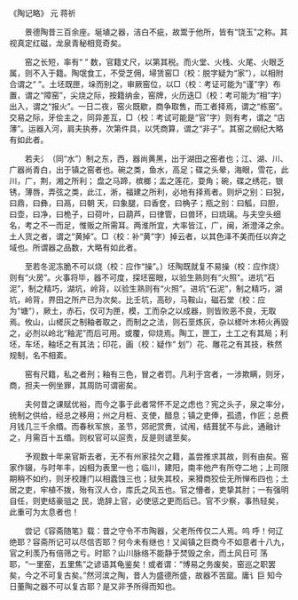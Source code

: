 《陶记略》 元  蒋祈

　　景德陶昔三百余座。埏埴之器，洁白不疵，故鬻于他所，皆有“饶玉”之称。其视真定红磁，龙泉青秘相竞奇矣。

　　窑之长短，率有“ ” 数，官籍丈尺，以第其税。而火堂、火栈、火尾、火眼乏属，则不入于籍。陶氓食工，不受芝佣，埽赁窑□（校：脱字疑为“家”），以相附合谓之“ ”。土坯既匣，垛而别之，审厥窑位，以□（校：考证可能为“谨”字）布置，谓之“障窑”，尖烧之际，按籍纳金，窑牌，火历迭□（校：考可能为“相”字）出入，谓之“报火”。一日二夜，窑火既歇，商争取售，而工者择焉，谓之“栋窑”。交易之际，牙侩主之，同异差互，□（校：考试可能是“官”字）则有考，谓之 “店薄”。运器入河，肩夫执券，次第件具，以凭商算，谓之“非子”。其窑之纲纪大略有如此者。

　　若夫氵（同“水”）制之东，西，器尚黄黑，出于湖田之窑者也；江、湖、川、广器尚青白，出于镇之窑者也。碗之类，鱼水，高足；碟之头晕，海眼，雪花，此川，广，荆，湘之所利； 盘之马蹄，槟榔；盂之莲花，耍角；碗，碟之绣花，银锈，薄唇，弄弦之类，此江，淅，福建之所利，必地有择焉者。则炉之别：曰猊，曰鼎，曰彝，曰鬲，曰朝 天，曰象腿，曰香奁，曰桷子；瓶之别：曰觚，曰胆，曰壶，曰净，曰桅子，曰荷叶，曰葫芦，曰律管，曰兽环，曰琉璃。与夫空头细名，考之不一而足，惟贩之所需耳。两淮所宜，大率皆江，广，闽，淅澄泽之余。土人货之者，谓之“黄掉”。□（校：补“黄”字）掉云者，以其色泽不美而任以弃之域也。所谓器之品数，大略有如此者。

　　至若冬泥冻脆不可以烧（校：应作“操”。）坯陶既就复不易操（校：应作烧）则有“火房”。火事将毕，器不可度，探坯窑眼，以验生熟则有“火照”。进坑“石泥”，制之精巧，湖坑，岭背，以验生熟则有“火照”。进坑“石泥”，制之精巧，湖坑，岭背，界田之所产已为次矣。比壬坑，高砂，马鞍山，磁石堂（校：应为“塘”），厥土，赤石，仅可为匣，模，工而杂之以成器，则皆败恶不良，无取焉。攸山，山槎灰之制釉者取之，而制之之法，则石垩炼灰，杂以槎叶木柿火再毁之，必剂以岭北“釉泥”而后可用。或覆，仰烧焉。陶工，匣工，土工之有其局；利坯，车坯，釉坯之有其法；印花，画（校：疑作“ 划”）花、雕花之有其技，秩然规制，名不相紊。

　　窑有尺籍，私之者刑；釉有三色，冒之者罚。凡利于宫者，一涉欺瞒，则牙，商，担夫一例坐罪，其周防可谓密矣。

　　夫何昔之课赋优裕，而今之事于此者常怀不足之虑也？宪之头子，泉之率分，统制之供给，经总之移用；州之月桩、支使，醋息；镇之吏俸，孤遗，作匠；总费月钱几三千余缗。而春秋军旅，圣节，郊祀赏赉，试闱，结葺犹不与此，通融计之，月需百十五缗。则权官可以逭责，反是则谴至矣。

　　予观数十年来官斯去者，无不有州家挂欠之籍，盖尝推求其故，则有由矣。窑家作辍，与时年丰，凶相为表里一也；临川，建阳，南丰他产有所夺二地；上司限期稍不如约，则牙校踵门以相蠹蚀三也；狱失其校，来猾商狡侩无所惮布四也；土居之吏，牢植不拨，殆有汉人仓，库氏之风五也。官之懵者，吏挚其肘；一有强明自任，则吏结豪驵之 民，诡辞上官，必使惩之更而后已。官不少察，事热轻矣，此重可为太息者也！

　　尝记《容斋随笔》载：昔之守令不市陶器，父老所传仅二人焉。呜 呼！何辽绝耶？容斋所记可以尽信否耶？何今未有继也！又闻镇之巨商今不如意者十八九，官之利羡乃有倍筛之亏。时耶？山川脉络不能静于焚毁之余，而土风日可 荡耶，“一里窑，五里焦”之谚语其龟鉴矣！或者谓：“博易之务废矣，窑巡之职罢矣，今之不可复古矣。”然河滨之陶，昔人为盛德所盛，故器不苦窳。庸讠巨 知今日董陶之器不可以复古耶？是又非予所得而知也。
